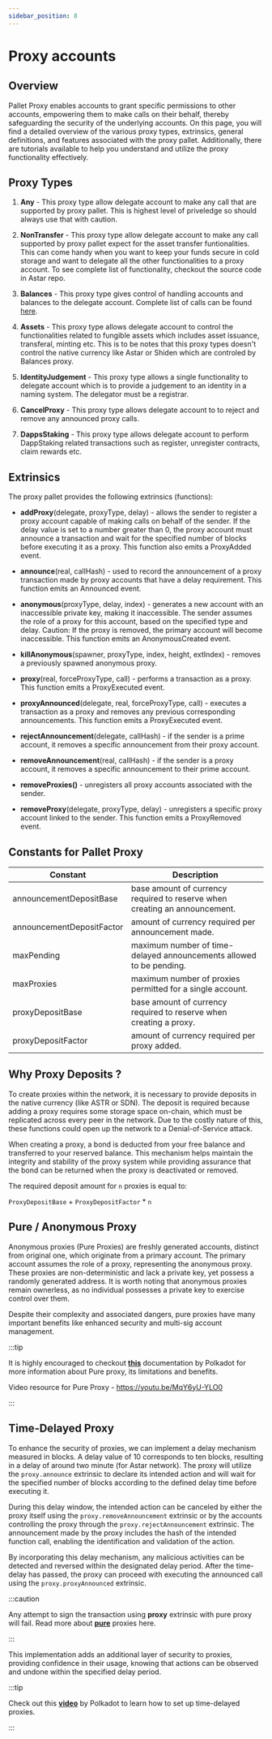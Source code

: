 ```yaml
---
sidebar_position: 8
---
```


# Proxy accounts

## Overview

Pallet Proxy enables accounts to grant specific permissions to other accounts, empowering them to make calls on their behalf, thereby safeguarding the security of the underlying accounts.
On this page, you will find a detailed overview of the various proxy types, extrinsics, general definitions, and features associated with the proxy pallet. Additionally, there are tutorials available to help you understand and utilize the proxy functionality effectively.

## **Proxy Types**

1. **Any** - This proxy type allow delegate account to make any call that are supported by proxy pallet. This is highest level of priveledge so should always use that with caution.

2. **NonTransfer** - This proxy type allow delegate account to make any call supported by proxy pallet expect for the asset transfer funtionalities. This can come handy when you want to keep your funds secure in cold storage and want to delegate all the other functionalities to a proxy account.
   To see complete list of functionality, checkout the source code in Astar repo.

3. **Balances** - This proxy type gives control of handling accounts and balances to the delegate account. Complete list of calls can be found [here](https://docs.rs/pallet-balances/latest/pallet_balances/pallet/enum.Call.html).

4. **Assets** - This proxy type allows delegate account to control the functionalities related to fungible assets which includes asset issuance, transferal, minting etc. This is to be notes that this proxy types doesn't control the native currency like Astar or Shiden which are controled by Balances proxy.

5. **IdentityJudgement** - This proxy type allows a single functionality to delegate account which is to provide a judgement to an identity in a naming system. The delegator must be a registrar.

6. **CancelProxy** - This proxy type allows delegate account to  to reject and remove any announced proxy calls.

7. **DappsStaking** - This proxy type allows delegate account to perform DappStaking related transactions such as register, unregister contracts, claim rewards etc.

## **Extrinsics**

The proxy pallet provides the following extrinsics (functions):

- **addProxy**(delegate, proxyType, delay) - allows the sender to register a proxy account capable of making calls on behalf of the sender. If the delay value is set to a number greater than 0, the proxy account must announce a transaction and wait for the specified number of blocks before executing it as a proxy. This function also emits a ProxyAdded event.

- **announce**(real, callHash) - used to record the announcement of a proxy transaction made by proxy accounts that have a delay requirement. This function emits an Announced event.

- **anonymous**(proxyType, delay, index) - generates a new account with an inaccessible private key, making it inaccessible. The sender assumes the role of a proxy for this account, based on the specified type and delay. Caution: If the proxy is removed, the primary account will become inaccessible. This function emits an AnonymousCreated event.

- **killAnonymous**(spawner, proxyType, index, height, extIndex) - removes a previously spawned anonymous proxy.

- **proxy**(real, forceProxyType, call) - performs a transaction as a proxy. This function emits a ProxyExecuted event.

- **proxyAnnounced**(delegate, real, forceProxyType, call) - executes a transaction as a proxy and removes any previous corresponding announcements. This function emits a ProxyExecuted event.

- **rejectAnnouncement**(delegate, callHash) - if the sender is a prime account, it removes a specific announcement from their proxy account.

- **removeAnnouncement**(real, callHash) - if the sender is a proxy account, it removes a specific announcement to their prime account.

- **removeProxies()** - unregisters all proxy accounts associated with the sender.

- **removeProxy**(delegate, proxyType, delay) - unregisters a specific proxy account linked to the sender. This function emits a ProxyRemoved event.

## **Constants for Pallet Proxy**

| Constant                  | Description                                                                                |
| ------------------------- | ------------------------------------------------------------------------------------------ |
| announcementDepositBase   | base amount of currency required to reserve when creating an announcement. |
| announcementDepositFactor | amount of currency required per announcement made.                         |
| maxPending                | maximum number of time-delayed announcements allowed to be pending.        |
| maxProxies                | maximum number of proxies permitted for a single account.                  |
| proxyDepositBase          | base amount of currency required to reserve when creating a proxy.         |
| proxyDepositFactor        | amount of currency required per proxy added.                               |

## **Why Proxy Deposits ?**

To create proxies within the network, it is necessary to provide deposits in the native currency (like ASTR or SDN). The deposit is required because adding a proxy requires some storage space on-chain, which must be replicated across every peer in the network. Due to the costly nature of this, these functions could open up the network to a Denial-of-Service attack.

When creating a proxy, a bond is deducted from your free balance and transferred to your reserved balance. This mechanism helps maintain the integrity and stability of the proxy system while providing assurance that the bond can be returned when the proxy is deactivated or removed.

The required deposit amount for `n` proxies is equal to:

`ProxyDepositBase` + `ProxyDepositFactor` \* `n`

## **Pure / Anonymous Proxy**

Anonymous proxies (Pure Proxies) are freshly generated accounts, distinct from original one, which originate from a primary account. The primary account assumes the role of a proxy, representing the anonymous proxy. These proxies are non-deterministic and lack a private key, yet possess a randomly generated address. It is worth noting that anonymous proxies remain ownerless, as no individual possesses a private key to exercise control over them.

Despite their complexity and associated dangers, pure proxies have many important benefits like enhanced security and multi-sig account management.

:::tip

It is highly encouraged to checkout [**this**](https://wiki.polkadot.network/docs/learn-proxies#anonymous-proxy-pure-proxy) documentation by Polkadot for more information about Pure proxy, its limitations and benefits.

Video resource for Pure Proxy - https://youtu.be/MqY6yU-YLO0

:::

## **Time-Delayed Proxy**

To enhance the security of proxies, we can implement a delay mechanism measured in blocks. A delay value of 10 corresponds to ten blocks, resulting in a delay of around two minute (for Astar network). The proxy will utilize the `proxy.announce` extrinsic to declare its intended action and will wait for the specified number of blocks according to the defined delay time before executing it.

During this delay window, the intended action can be canceled by either the proxy itself using the `proxy.removeAnnouncement` extrinsic or by the accounts controlling the proxy through the `proxy.rejectAnnouncement` extrinsic. The announcement made by the proxy includes the hash of the intended function call, enabling the identification and validation of the action.

By incorporating this delay mechanism, any malicious activities can be detected and reversed within the designated delay period. After the time-delay has passed, the proxy can proceed with executing the announced call using the `proxy.proxyAnnounced` extrinsic.

:::caution

Any attempt to sign the transaction using **proxy** extrinsic with pure proxy will fail. Read more about [**pure**](https://wiki.polkadot.network/docs/learn-proxies#anonymous-proxy-pure-proxy) proxies here.

:::

This implementation adds an additional layer of security to proxies, providing confidence in their usage, knowing that actions can be observed and undone within the specified delay period.

:::tip

Check out this [**video**](https://www.youtube.com/watch?v=3L7Vu2SX0PE) by Polkadot to learn how to set up time-delayed proxies.

:::
